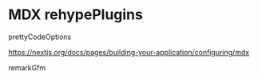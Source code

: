 # MDX rehypePlugins

prettyCodeOptions

https://nextjs.org/docs/pages/building-your-application/configuring/mdx


remarkGfm

